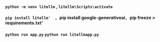 #### `python -m venv litellm` , `litellm\Scripts\activate`
#### `pip install litellm'  , `pip install google-generativeai` ,  `pip freeze > requirements.txt'
#### `python run app.py` `python run litellmapp.py`
